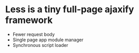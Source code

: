 <div class="wikistyle">
	<h1>Less is a tiny full-page ajaxify framework</h1>
	<ul>
		<li>Fewer request body</li>
		<li>Single page app module manager</li>
		<li>Synchronous script loader</li>
	</ul>
</div>